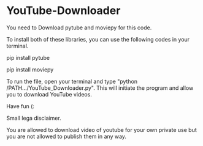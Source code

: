 # YouTube-Downloader
You need to Download pytube and moviepy for this code.

To install both of these libraries, you can use the following codes in your terminal.

pip install pytube

pip install moviepy

To run the file, open your terminal and type "python /PATH.../YouTube_Downloader.py". This will initiate the program and allow you to download YouTube videos.

Have fun (:

Small lega disclaimer.

You are allowed to download video of youtube for your own private use but you are not allowed to publish them in any way.
